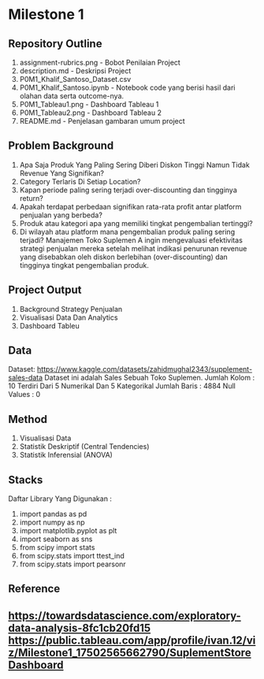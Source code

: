 # Milestone 1
## Repository Outline

1. assignment-rubrics.png - Bobot Penilaian Project
2. description.md - Deskripsi Project
4. P0M1_Khalif_Santoso_Dataset.csv 
3. P0M1_Khalif_Santoso.ipynb - Notebook code yang berisi hasil dari olahan data serta outcome-nya.
5. P0M1_Tableau1.png - Dashboard Tableau 1
6. P0M1_Tableau2.png - Dashboard Tableau 2
7. README.md - Penjelasan gambaran umum project

## Problem Background
1. Apa Saja Produk Yang Paling Sering Diberi Diskon Tinggi Namun Tidak Revenue Yang Signifikan? 
2. Category Terlaris Di Setiap Location? 
3. Kapan periode paling sering terjadi over-discounting dan tingginya return? 
4. Apakah terdapat perbedaan signifikan rata-rata profit antar platform penjualan yang berbeda? 
5. Produk atau kategori apa yang memiliki tingkat pengembalian tertinggi? 
6. Di wilayah atau platform mana pengembalian produk paling sering terjadi? 
Manajemen Toko Suplemen A ingin mengevaluasi efektivitas strategi penjualan mereka setelah melihat indikasi penurunan revenue yang disebabkan oleh diskon berlebihan (over-discounting) dan tingginya tingkat pengembalian produk.

## Project Output
1. Background Strategy Penjualan
2. Visualisasi Data Dan Analytics
3. Dashboard Tableu

## Data
Dataset: https://www.kaggle.com/datasets/zahidmughal2343/supplement-sales-data
Dataset ini adalah Sales Sebuah Toko Suplemen.
Jumlah Kolom : 10
Terdiri Dari 5 Numerikal Dan 5 Kategorikal
Jumlah Baris : 4884
Null Values  : 0  

## Method
1. Visualisasi Data
2. Statistik Deskriptif (Central Tendencies)
3. Statistik Inferensial (ANOVA)

## Stacks
Daftar Library Yang Digunakan :
1. import pandas as pd
2. import numpy as np
3. import matplotlib.pyplot as plt
4. import seaborn as sns
5. from scipy import stats
6. from scipy.stats import ttest_ind
7. from scipy.stats import pearsonr

## Reference
https://towardsdatascience.com/exploratory-data-analysis-8fc1cb20fd15
https://public.tableau.com/app/profile/ivan.12/viz/Milestone1_17502565662790/SuplementStoreDashboard
--